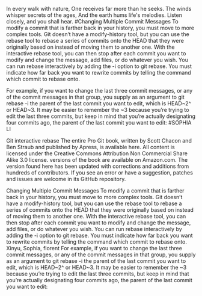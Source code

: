 
In every walk with nature,
One receives far more than he seeks.
The winds whisper secrets of the ages,
And the earth hums life's melodies.
Listen closely, and you shall hear.
#Changing Multiple Commit Messages
To modify a commit that is farther back in your history, you must move to more complex tools. Git doesn’t have a modify-history tool, but you can use the rebase tool to rebase a series of commits onto the HEAD that they were originally based on instead of moving them to another one. With the interactive rebase tool, you can then stop after each commit you want to modify and change the message, add files, or do whatever you wish. You can run rebase interactively by adding the -i option to git rebase. You must indicate how far back you want to rewrite commits by telling the command which commit to rebase onto.

For example, if you want to change the last three commit messages, or any of the commit messages in that group, you supply as an argument to git rebase -i the parent of the last commit you want to edit, which is HEAD~2^ or HEAD~3. It may be easier to remember the ~3 because you’re trying to edit the last three commits, but keep in mind that you’re actually designating four commits ago, the parent of the last commit you want to edit:
#SOPHIA LI

Git interactive rebase
The entire Pro Git book, written by Scott Chacon and Ben Straub and 
published by Apress, is available here. All content is licensed under the 
Creative Commons Attribution Non Commercial Share Alike 3.0 license. versions of the book are available on Amazon.com.
The version found here has been updated with corrections and additions 
from hundreds of contributors. If you see an error or have a suggestion, 
patches and issues are welcome in its GitHub repository.

Changing Multiple Commit Messages
To modify a commit that is farther back in your history, you must move to 
more complex tools. Git doesn’t have a modify-history tool, but you can 
use the rebase tool to rebase a series of commits onto the HEAD that they 
were originally based on instead of moving them to another one. With the 
interactive rebase tool, you can then stop after each commit you want to 
modify and change the message, add files, or do whatever you wish. You can 
run rebase interactively by adding the -i option to git rebase. You must 
indicate how far back you want to rewrite commits by telling the command 
which commit to rebase onto.
Xinyu, Sophia, florent
For example, if you want to change the last three commit messages, or any 
of the commit messages in that group, you supply as an argument to git 
rebase -i the parent of the last commit you want to edit, which is HEAD~2^ 
or HEAD~3. It may be easier to remember the ~3 because you’re trying to 
edit the last three commits, but keep in mind that you’re actually 
designating four commits ago, the parent of the last commit you want to 
edit:
